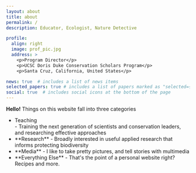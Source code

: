 ```yaml
---
layout: about
title: about
permalink: /
description: Educator, Ecologist, Nature Detective

profile:
  align: right
  image: prof_pic.jpg
  address: >
    <p>Program Director</p>
    <p>UCSC Doris Duke Conservation Scholars Program</p>
    <p>Santa Cruz, California, United States</p>

news: true  # includes a list of news items
selected_papers: true # includes a list of papers marked as "selected={true}"
social: true  # includes social icons at the bottom of the page
---
```


**Hello!**  Things on this website fall into three categories
<ul>
  <li>Teaching</li> - Training the next generation of scientists and conservation leaders, and researching effective approaches </li>
  <li>**Research** - Broadly interested in useful applied research that informs protecting biodiversity</li>
  <li>**Media** - I like to take pretty pictures, and tell stories with multimedia</li>
  <li>**Everything Else** - That's the point of a personal website right?  Recipes and more.</li>
</ul>
